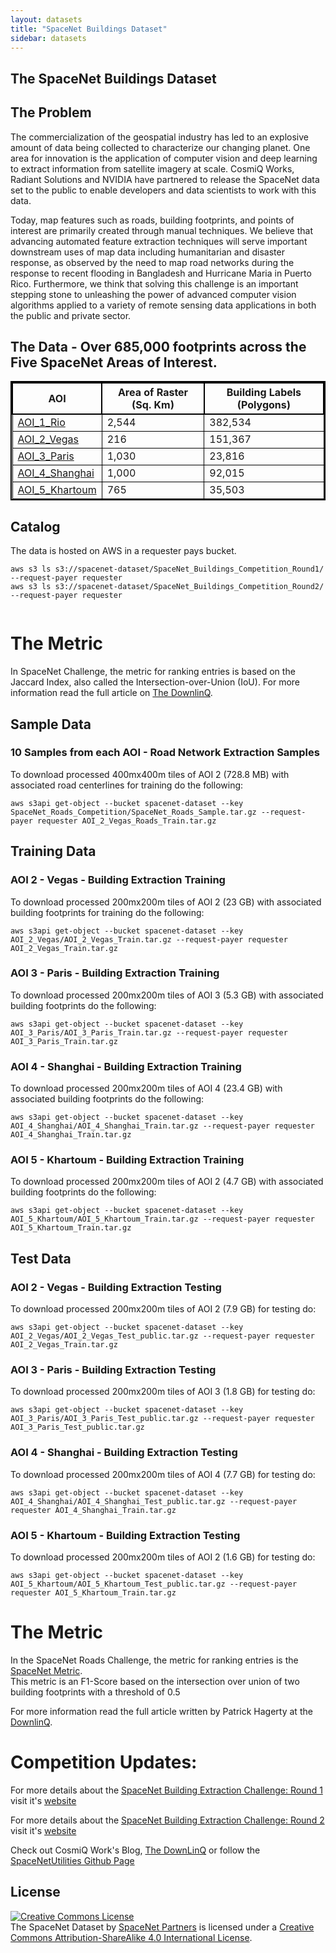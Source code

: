 ```yaml
---
layout: datasets
title: "SpaceNet Buildings Dataset"
sidebar: datasets
---
```


## The SpaceNet Buildings Dataset


## The Problem
The commercialization of the geospatial industry has led to an explosive amount of data being collected to characterize our changing planet. One area for innovation is the application of computer vision and deep learning to extract information from satellite imagery at scale. CosmiQ Works, Radiant Solutions and NVIDIA have partnered to release the SpaceNet data set to the public to enable developers and data scientists to work with this data.

Today, map features such as roads, building footprints, and points of interest are primarily created through manual techniques. We believe that advancing automated feature extraction techniques will serve important downstream uses of map data including humanitarian and disaster response, as observed by the need to map road networks during the response to recent flooding in Bangladesh and Hurricane Maria in Puerto Rico. Furthermore, we think that solving this challenge is an important stepping stone to unleashing the power of advanced computer vision algorithms applied to a variety of remote sensing data applications in both the public and private sector.




## The Data - Over 685,000 footprints across the Five SpaceNet Areas of Interest.



<style> table{
    border-collapse: collapse;
    border-spacing: 0;
    border:2px solid #000000;
}

th{
    border:2px solid #000000;
}

td{
    border:1px solid #000000;
}
</style>



|  AOI            | Area of Raster (Sq. Km) | Building Labels (Polygons) | 
|----------------|-------------------------|----------------------------|
| [AOI_1_Rio](/AOI_Lists/AOI_1_Rio.html)      | 2,544                   | 382,534                  | 
| [AOI_2_Vegas](/AOI_Lists/AOI_2_Vegas.html)     | 216                     | 151,367                    |
| [AOI_3_Paris](/AOI_Lists/AOI_3_Paris.html)    | 1,030                   | 23,816                     |
| [AOI_4_Shanghai](/AOI_Lists/AOI_4_Shanghai.html) | 1,000                   | 92,015                     |
| [AOI_5_Khartoum](/AOI_Lists/AOI_5_Khartoum.html) | 765                     | 35,503                    |


## Catalog
The data is hosted on AWS in a requester pays bucket.
```commandline
aws s3 ls s3://spacenet-dataset/SpaceNet_Buildings_Competition_Round1/ --request-payer requester
aws s3 ls s3://spacenet-dataset/SpaceNet_Buildings_Competition_Round2/ --request-payer requester


```

# The Metric
In SpaceNet Challenge, the metric for ranking entries is based on the Jaccard Index, also called the Intersection-over-Union (IoU).
For more information read the full article on [The DownlinQ](https://medium.com/the-downlinq/the-spacenet-metric-612183cc2ddb).


## Sample Data
### 10 Samples from each AOI -  Road Network Extraction Samples
To download processed 400mx400m tiles of AOI 2 (728.8 MB) with associated road centerlines for training do the following:
```
aws s3api get-object --bucket spacenet-dataset --key SpaceNet_Roads_Competition/SpaceNet_Roads_Sample.tar.gz --request-payer requester AOI_2_Vegas_Roads_Train.tar.gz
```



## Training Data
### AOI 2 - Vegas -  Building Extraction Training
To download processed 200mx200m tiles of AOI 2 (23 GB) with associated building footprints for training do the following:
```
aws s3api get-object --bucket spacenet-dataset --key AOI_2_Vegas/AOI_2_Vegas_Train.tar.gz --request-payer requester AOI_2_Vegas_Train.tar.gz
```

### AOI 3 - Paris - Building Extraction Training
To download processed 200mx200m tiles of AOI 3 (5.3 GB) with associated building footprints do the following:
```
aws s3api get-object --bucket spacenet-dataset --key AOI_3_Paris/AOI_3_Paris_Train.tar.gz --request-payer requester AOI_3_Paris_Train.tar.gz
```

### AOI 4 - Shanghai - Building Extraction Training
To download processed 200mx200m tiles of AOI 4 (23.4 GB) with associated building footprints do the following:
```
aws s3api get-object --bucket spacenet-dataset --key AOI_4_Shanghai/AOI_4_Shanghai_Train.tar.gz --request-payer requester AOI_4_Shanghai_Train.tar.gz
```

### AOI 5 - Khartoum - Building Extraction Training
To download processed 200mx200m tiles of AOI 2 (4.7 GB) with associated building footprints do the following:
```
aws s3api get-object --bucket spacenet-dataset --key AOI_5_Khartoum/AOI_5_Khartoum_Train.tar.gz --request-payer requester AOI_5_Khartoum_Train.tar.gz
```


## Test Data
### AOI 2 - Vegas - Building Extraction Testing
To download processed 200mx200m tiles of AOI 2 (7.9 GB) for testing do:
```
aws s3api get-object --bucket spacenet-dataset --key AOI_2_Vegas/AOI_2_Vegas_Test_public.tar.gz --request-payer requester AOI_2_Vegas_Train.tar.gz
```

### AOI 3 - Paris - Building Extraction Testing
To download processed 200mx200m tiles of AOI 3 (1.8 GB) for testing do:
```
aws s3api get-object --bucket spacenet-dataset --key AOI_3_Paris/AOI_3_Paris_Test_public.tar.gz --request-payer requester AOI_3_Paris_Test_public.tar.gz
```

### AOI 4 - Shanghai - Building Extraction Testing
To download processed 200mx200m tiles of AOI 4 (7.7 GB) for testing do:
```
aws s3api get-object --bucket spacenet-dataset --key AOI_4_Shanghai/AOI_4_Shanghai_Test_public.tar.gz --request-payer requester AOI_4_Shanghai_Train.tar.gz
```

### AOI 5 - Khartoum - Building Extraction Testing
To download processed 200mx200m tiles of AOI 2 (1.6 GB) for testing do:
```
aws s3api get-object --bucket spacenet-dataset --key AOI_5_Khartoum/AOI_5_Khartoum_Test_public.tar.gz --request-payer requester AOI_5_Khartoum_Train.tar.gz
```

# The Metric
In the SpaceNet Roads Challenge, the metric for ranking entries is the [SpaceNet Metric](https://medium.com/the-downlinq/the-spacenet-metric-612183cc2ddb).  
This metric is an F1-Score based on  the intersection over union of two building footprints with a threshold of 0.5


For more information read the full article written by Patrick Hagerty at the [DownlinQ](https://medium.com/the-downlinq/the-spacenet-metric-612183cc2ddb).  

# Competition Updates:

For more details about the [SpaceNet Building Extraction Challenge: Round 1](/Competitions/Competition1.html)  visit it's [website](/Competitions/Competition1.html)  

For more details about the [SpaceNet Building Extraction Challenge: Round 2](/Competitions/Competition2.html)  visit it's [website](/Competitions/Competition2.html)  

Check out CosmiQ Work's Blog, [The DownLinQ](https://medium.com/the-downlinq)
or follow the [SpaceNetUtilities Github Page](https://github.com/SpaceNetChallenge/utilities)



## License
<a rel="license" href="http://creativecommons.org/licenses/by-sa/4.0/"><img alt="Creative Commons License" style="border-width:0" src="https://i.creativecommons.org/l/by-sa/4.0/88x31.png" /></a><br /><span xmlns:dct="http://purl.org/dc/terms/" href="http://purl.org/dc/dcmitype/Dataset" property="dct:title" rel="dct:type">The SpaceNet Dataset</span> by <a xmlns:cc="http://creativecommons.org/ns#" href="https://spacenetchallenge.github.io/" property="cc:attributionName" rel="cc:attributionURL">SpaceNet Partners</a> is licensed under a <a rel="license" href="http://creativecommons.org/licenses/by-sa/4.0/">Creative Commons Attribution-ShareAlike 4.0 International License</a>.
